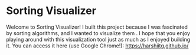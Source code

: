 # Sorting Visualizer

Welcome to Sorting Visualizer! I built this project because I was fascinated by sorting algorithms, and I wanted to visualize them . I hope that you enjoy playing around with this visualization tool just as much as I enjoyed building it. You can access it here (use Google Chrome!): https://harshiitg.github.io/
